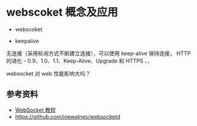 # webscoket 概念及应用

- webscoket

- keepalive

无连接（采用轮询方式不断建立连接），可以使用 keep-alive 保持连接， HTTP 的进化 - 0.9、1.0、1.1、Keep-Alive、Upgrade 和 HTTPS
、、

websocket 对 web 性能影响大吗？

## 参考资料

- [WebSocket 教程](http://www.ruanyifeng.com/blog/2017/05/websocket.html)
- https://github.com/joewalnes/websocketd